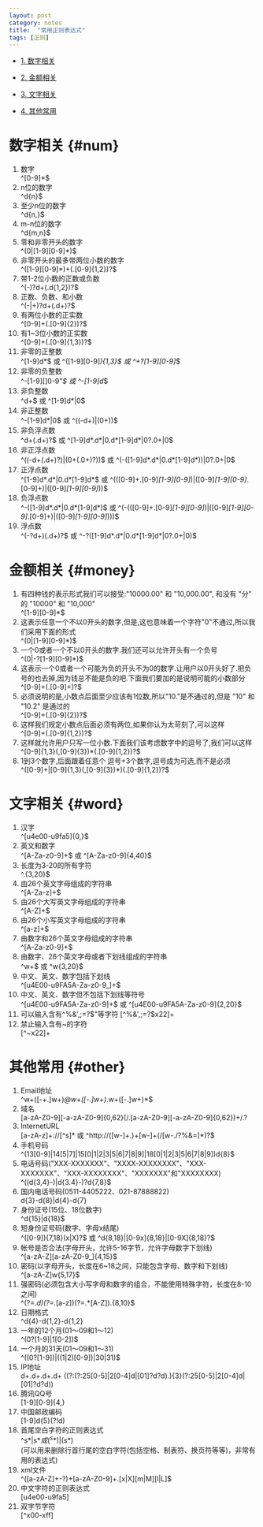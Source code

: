 ```yaml
---
layout: post
category: notes
title:  "常用正则表达式"
tags: [正则]
---
```

* [1. 数字相关](#num)

* [2. 金额相关](#money)

* [3. 文字相关](#word)

* [4. 其他常用](#other)
<!-- more -->

# 数字相关  {#num}

1. 数字  
^[0-9]*$
2. n位的数字  
^d{n}$
3. 至少n位的数字  
^d{n,}$
4. m-n位的数字  
^d{m,n}$
5. 零和非零开头的数字  
^(0|[1-9][0-9]*)$
6. 非零开头的最多带两位小数的数字  
^([1-9][0-9]*)+(.[0-9]{1,2})?$
7. 带1-2位小数的正数或负数  
^(-)?d+(.d{1,2})?$
8. 正数、负数、和小数  
^(-|+)?d+(.d+)?$
9. 有两位小数的正实数  
^[0-9]+(.[0-9]{2})?$
10. 有1~3位小数的正实数  
^[0-9]+(.[0-9]{1,3})?$
11. 非零的正整数  
^[1-9]d*$ 或 ^([1-9][0-9]*){1,3}$ 或 ^+?[1-9][0-9]*$  
12. 非零的负整数  
^-[1-9][]0-9"*$ 或 ^-[1-9]d*$
13. 非负整数  
^d+$ 或 ^[1-9]d*|0$
14. 非正整数  
^-[1-9]d*|0$ 或 ^((-d+)|(0+))$
15. 非负浮点数  
^d+(.d+)?$ 或 ^[1-9]d*.d*|0.d*[1-9]d*|0?.0+|0$
16. 非正浮点数  
^((-d+(.d+)?)|(0+(.0+)?))$ 或 ^(-([1-9]d*.d*|0.d*[1-9]d*))|0?.0+|0$
17. 正浮点数  
^[1-9]d*.d*|0.d*[1-9]d*$ 或 ^(([0-9]+.[0-9]*[1-9][0-9]*)|([0-9]*[1-9][0-9]*.[0-9]+)|([0-9]*[1-9][0-9]*))$
18. 负浮点数  
^-([1-9]d*.d*|0.d*[1-9]d*)$ 或 ^(-(([0-9]+.[0-9]*[1-9][0-9]*)|([0-9]*[1-9][0-9]*.[0-9]+)|([0-9]*[1-9][0-9]*)))$
19. 浮点数  
^(-?d+)(.d+)?$ 或 ^-?([1-9]d*.d*|0.d*[1-9]d*|0?.0+|0)$


# 金额相关   {#money}

1. 有四种钱的表示形式我们可以接受:"10000.00" 和 "10,000.00", 和没有 "分" 的 "10000" 和 "10,000"  
^[1-9][0-9]*$
2. 这表示任意一个不以0开头的数字,但是,这也意味着一个字符"0"不通过,所以我们采用下面的形式  
^(0|[1-9][0-9]*)$
3. 一个0或者一个不以0开头的数字.我们还可以允许开头有一个负号  
^(0|-?[1-9][0-9]*)$
4. 这表示一个0或者一个可能为负的开头不为0的数字.让用户以0开头好了.把负号的也去掉,因为钱总不能是负的吧.下面我们要加的是说明可能的小数部分  
^[0-9]+(.[0-9]+)?$    
5. 必须说明的是,小数点后面至少应该有1位数,所以"10."是不通过的,但是 "10" 和 "10.2" 是通过的  
^[0-9]+(.[0-9]{2})?$
6. 这样我们规定小数点后面必须有两位,如果你认为太苛刻了,可以这样  
^[0-9]+(.[0-9]{1,2})?$
7. 这样就允许用户只写一位小数.下面我们该考虑数字中的逗号了,我们可以这样  
^[0-9]{1,3}(,[0-9]{3})*(.[0-9]{1,2})?$
8. 1到3个数字,后面跟着任意个 逗号+3个数字,逗号成为可选,而不是必须  
^([0-9]+|[0-9]{1,3}(,[0-9]{3})*)(.[0-9]{1,2})?$


# 文字相关   {#word}

1. 汉字  
^[u4e00-u9fa5]{0,}$
2. 英文和数字  
^[A-Za-z0-9]+$ 或 ^[A-Za-z0-9]{4,40}$
3. 长度为3-20的所有字符  
^.{3,20}$
4. 由26个英文字母组成的字符串  
^[A-Za-z]+$
5. 由26个大写英文字母组成的字符串  
^[A-Z]+$
6. 由26个小写英文字母组成的字符串  
^[a-z]+$
7. 由数字和26个英文字母组成的字符串  
^[A-Za-z0-9]+$
8. 由数字、26个英文字母或者下划线组成的字符串  
^w+$ 或 ^w{3,20}$
9. 中文、英文、数字包括下划线  
^[u4E00-u9FA5A-Za-z0-9_]+$
10. 中文、英文、数字但不包括下划线等符号  
^[u4E00-u9FA5A-Za-z0-9]+$ 或 ^[u4E00-u9FA5A-Za-z0-9]{2,20}$
11. 可以输入含有^%&',;=?$"等字符  
[^%&',;=?$x22]+
12. 禁止输入含有~的字符  
[^~x22]+


# 其他常用   {#other}

1. Email地址  
^w+([-+.]w+)*@w+([-.]w+)*.w+([-.]w+)*$
2. 域名  
[a-zA-Z0-9][-a-zA-Z0-9]{0,62}(/.[a-zA-Z0-9][-a-zA-Z0-9]{0,62})+/.?
3. InternetURL  
[a-zA-z]+://[^s]* 或 ^http://([w-]+.)+[w-]+(/[w-./?%&=]*)?$
4. 手机号码  
^(13[0-9]|14[5|7]|15[0|1|2|3|5|6|7|8|9]|18[0|1|2|3|5|6|7|8|9])d{8}$
5. 电话号码("XXX-XXXXXXX"、"XXXX-XXXXXXXX"、"XXX-XXXXXXX"、"XXX-XXXXXXXX"、"XXXXXXX"和"XXXXXXXX)  
^((d{3,4}-)|d{3.4}-)?d{7,8}$
6. 国内电话号码(0511-4405222、021-87888822)  
d{3}-d{8}|d{4}-d{7}
7. 身份证号(15位、18位数字)  
^d{15}|d{18}$
8. 短身份证号码(数字、字母x结尾)  
^([0-9]){7,18}(x|X)?$ 或 ^d{8,18}|[0-9x]{8,18}|[0-9X]{8,18}?$
9. 帐号是否合法(字母开头，允许5-16字节，允许字母数字下划线)  
^[a-zA-Z][a-zA-Z0-9_]{4,15}$
10. 密码(以字母开头，长度在6~18之间，只能包含字母、数字和下划线)  
^[a-zA-Z]w{5,17}$
11. 强密码(必须包含大小写字母和数字的组合，不能使用特殊字符，长度在8-10之间)  
^(?=.*d)(?=.*[a-z])(?=.*[A-Z]).{8,10}$
12. 日期格式  
^d{4}-d{1,2}-d{1,2}
13. 一年的12个月(01～09和1～12)  
^(0?[1-9]|1[0-2])$
14. 一个月的31天(01～09和1～31)  
^((0?[1-9])|((1|2)[0-9])|30|31)$
15. IP地址  
d+.d+.d+.d+
((?:(?:25[0-5]|2[0-4]d|[01]?d?d).){3}(?:25[0-5]|2[0-4]d|[01]?d?d))
16. 腾讯QQ号  
[1-9][0-9]{4,}
17. 中国邮政编码  
[1-9]d{5}(?!d)
18. 首尾空白字符的正则表达式  
^s*|s*$或(^s*)|(s*$)  
(可以用来删除行首行尾的空白字符(包括空格、制表符、换页符等等)，非常有用的表达式)  
19. xml文件  
^([a-zA-Z]+-?)+[a-zA-Z0-9]+.[x|X][m|M][l|L]$
20. 中文字符的正则表达式  
[u4e00-u9fa5]
21. 双字节字符  
[^x00-xff]
